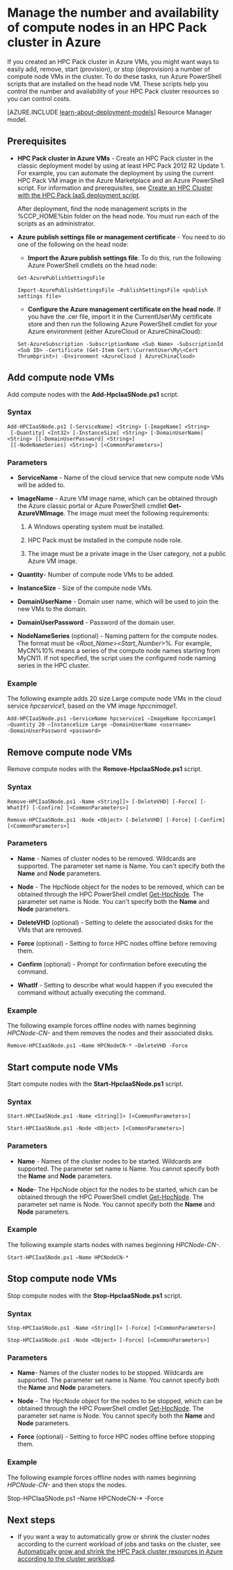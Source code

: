<properties
 pageTitle="Manage HPC Pack cluster compute nodes | Microsoft Azure"
 description="Learn about PowerShell script tools to add, remove, start, and stop HPC Pack cluster compute nodes in Azure"
 services="virtual-machines-windows"
 documentationCenter=""
 authors="dlepow"
 manager="timlt"
 editor=""
 tags="azure-service-management,hpc-pack"/>
<tags
ms.service="virtual-machines-windows"
 ms.devlang="na"
 ms.topic="article"
 ms.tgt_pltfrm="vm-multiple"
 ms.workload="big-compute"
 ms.date="04/18/2016"
 ms.author="danlep"/>

# Manage the number and availability of compute nodes in an HPC Pack cluster in Azure

If you created an HPC Pack cluster in Azure VMs, you might want ways to easily add, remove,
start (provision), or stop (deprovision) a number of compute node VMs in the
cluster. To do these tasks, run Azure PowerShell scripts that are
installed on the head node VM. These scripts help you control the number
and availability of your HPC Pack cluster resources so you can control costs.

[AZURE.INCLUDE [learn-about-deployment-models](../../includes/learn-about-deployment-models-classic-include.md)] Resource Manager model.


## Prerequisites

* **HPC Pack cluster in Azure VMs** - Create an HPC Pack cluster in the classic deployment model by using at least HPC Pack 2012 R2 Update 1. For example, you can automate the deployment by using the current HPC Pack VM image in the Azure Marketplace and an Azure PowerShell script. For information and prerequisites, see [Create an HPC Cluster with the HPC Pack IaaS deployment script](virtual-machines-windows-classic-hpcpack-cluster-powershell-script.md).

    After deployment, find the node management scripts in the %CCP\_HOME%bin folder on the head node. You must run each of the scripts as an administrator.

* **Azure publish settings file or management certificate** - You need to do one of the following on the head node:

    * **Import the Azure publish settings file**. To do this, run the following Azure PowerShell cmdlets on the head node:

    ```
    Get-AzurePublishSettingsFile

    Import-AzurePublishSettingsFile –PublishSettingsFile <publish settings file>
    ```

    * **Configure the Azure management certificate on the head node**. If you have the .cer file, import it in the CurrentUser\My certificate store and then run the following Azure PowerShell cmdlet for your Azure environment (either AzureCloud or AzureChinaCloud):

    ```
    Set-AzureSubscription -SubscriptionName <Sub Name> -SubscriptionId <Sub ID> -Certificate (Get-Item Cert:\CurrentUser\My\<Cert Thrumbprint>) -Environment <AzureCloud | AzureChinaCloud>
    ```

## Add compute node VMs

Add compute nodes with the **Add-HpcIaaSNode.ps1** script.

### Syntax
```
Add-HPCIaaSNode.ps1 [-ServiceName] <String> [-ImageName] <String>
 [-Quantity] <Int32> [-InstanceSize] <String> [-DomainUserName] <String> [[-DomainUserPassword] <String>]
 [[-NodeNameSeries] <String>] [<CommonParameters>]

```
### Parameters

* **ServiceName** - Name of the cloud service that new compute node VMs will be added to.

* **ImageName** - Azure VM image name, which can be obtained through the Azure classic portal or Azure PowerShell cmdlet **Get-AzureVMImage**. The image must meet the following requirements:

    1. A Windows operating system must be installed.

    2. HPC Pack must be installed in the compute node role.

    3. The image must be a private image in the User category, not a public Azure VM image.

* **Quantity**- Number of compute node VMs to be added.

* **InstanceSize** - Size of the compute node VMs.

* **DomainUserName** - Domain user name, which will be used to join the new VMs to the domain.

* **DomainUserPassword** - Password of the domain user.

* **NodeNameSeries** (optional) - Naming pattern for the compute nodes. The format must be &lt;*Root\_Name*&gt;&lt;*Start\_Number*&gt;%. For example, MyCN%10% means a series of the compute node names starting from MyCN11. If not specified, the script uses the configured node naming series in the HPC cluster.

### Example

The following example adds 20 size Large compute node VMs in the cloud
service *hpcservice1*, based on the VM image *hpccnimage1*.

```
Add-HPCIaaSNode.ps1 –ServiceName hpcservice1 –ImageName hpccniamge1
–Quantity 20 –InstanceSize Large –DomainUserName <username>
-DomainUserPassword <password>
```


## Remove compute node VMs

Remove compute nodes with the **Remove-HpcIaaSNode.ps1** script.

### Syntax

```
Remove-HPCIaaSNode.ps1 -Name <String[]> [-DeleteVHD] [-Force] [-WhatIf] [-Confirm] [<CommonParameters>]

Remove-HPCIaaSNode.ps1 -Node <Object> [-DeleteVHD] [-Force] [-Confirm] [<CommonParameters>]
```

### Parameters

* **Name** - Names of cluster nodes to be removed. Wildcards are supported. The parameter set name is Name. You can't specify both the **Name** and **Node** parameters.

* **Node** - The HpcNode object for the nodes to be removed, which can be obtained through the HPC PowerShell cmdlet [Get-HpcNode](https://technet.microsoft.com/library/dn887927.aspx). The parameter set name is Node. You can't specify both the **Name** and **Node** parameters.

* **DeleteVHD** (optional) - Setting to delete the associated disks for the VMs that are removed.

* **Force** (optional) - Setting to force HPC nodes offline before removing them.

* **Confirm** (optional) - Prompt for confirmation before executing the command.

* **WhatIf** - Setting to describe what would happen if you executed the command without actually executing the command.

### Example

The following example forces offline nodes with names beginning
*HPCNode-CN-* and them removes the nodes and their associated disks.

```
Remove-HPCIaaSNode.ps1 –Name HPCNodeCN-* –DeleteVHD -Force
```

## Start compute node VMs

Start compute nodes with the **Start-HpcIaaSNode.ps1** script.

### Syntax

```
Start-HPCIaaSNode.ps1 -Name <String[]> [<CommonParameters>]

Start-HPCIaaSNode.ps1 -Node <Object> [<CommonParameters>]
```
### Parameters

* **Name** - Names of the cluster nodes to be started. Wildcards are supported. The parameter set name is Name. You cannot specify both the **Name** and **Node** parameters.

* **Node**- The HpcNode object for the nodes to be started, which can be obtained through the HPC PowerShell cmdlet [Get-HpcNode](https://technet.microsoft.com/library/dn887927.aspx). The parameter set name is Node. You cannot specify both the **Name** and **Node** parameters.

### Example

The following example starts nodes with names beginning *HPCNode-CN-*.

```
Start-HPCIaaSNode.ps1 –Name HPCNodeCN-*
```

## Stop compute node VMs

Stop compute nodes with the **Stop-HpcIaaSNode.ps1** script.

### Syntax

```
Stop-HPCIaaSNode.ps1 -Name <String[]> [-Force] [<CommonParameters>]

Stop-HPCIaaSNode.ps1 -Node <Object> [-Force] [<CommonParameters>]
```

### Parameters


* **Name**- Names of the cluster nodes to be stopped. Wildcards are supported. The parameter set name is Name. You cannot specify both the **Name** and **Node** parameters.

* **Node** - The HpcNode object for the nodes to be stopped, which can be obtained through the HPC PowerShell cmdlet [Get-HpcNode](https://technet.microsoft.com/library/dn887927.aspx). The parameter set name is Node. You cannot specify both the **Name** and **Node** parameters.

* **Force** (optional) - Setting to force HPC nodes offline before stopping them.

### Example

The following example forces offline nodes with names beginning
*HPCNode-CN-* and then stops the nodes.

Stop-HPCIaaSNode.ps1 –Name HPCNodeCN-* -Force

## Next steps

* If you want a way to automatically grow or shrink the cluster nodes according to
the current workload of jobs and tasks on the cluster, see [Automatically grow and shrink the HPC Pack cluster resources in Azure according to the cluster workload](virtual-machines-windows-classic-hpcpack-cluster-node-autogrowshrink.md).
